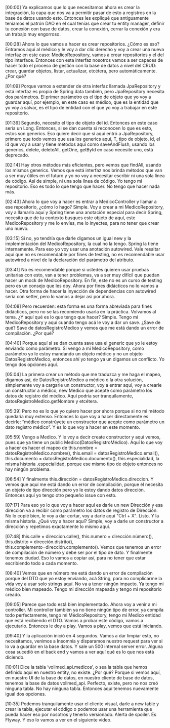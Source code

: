 [00:00] Ya explicamos que lo que necesitamos ahora es crear la integración, la capa que nos va a permitir pasar de esto a registros en la base de datos usando esto. Entonces les expliqué que antiguamente teníamos el patrón DAO en el cual tenías que crear tu entity manager, definir tu conexión con base de datos, crear la conexión, cerrar la conexión y era un trabajo muy engorroso.

[00:28] Ahora lo que vamos a hacer es crear repositorios. ¿Cómo es eso? Entramos aquí al médico y le voy a dar clic derecho y voy a crear una nueva interfaz en este caso: MedicoRepository, vamos a crear repositories y el del tipo interface. Entonces con esta interfaz nosotros vamos a ser capaces de hacer todo el proceso de gestión con la base de datos a nivel del CRUD: crear, guardar objetos, listar, actualizar, etcétera, pero automáticamente. ¿Por qué?

[01:09] Porque vamos a extender de otra interfaz llamada JpaRepository y está interfaz es propia de Spring data también, pero JpaRepository necesita dos parámetros. El primer parámetro es el tipo de objeto que yo voy a guardar aquí, por ejemplo, en este caso es médico, que es la entidad que yo voy a salvar, es el tipo de entidad con el que yo voy a trabajar en este repositorio.

[01:36] Segundo, necesito el tipo de objeto del id. Entonces en este caso sería un Long. Entonces, si se dan cuenta si reconocen lo que es esto, estos son generics. Eso quiere decir que si aquí entró a JpaRepository, primero que todo vemos que usa los generics aquí, T, tipo de objeto, id, el id que voy a usar y tiene métodos aquí como saveAndFlush, usando los generics, delete, deleteAll, getOne, getById en caso necesite uno, está deprecado.

[02:14] Hay otros métodos más eficientes, pero vemos que findAll, usando los mismos generics. Vemos que está interfaz nos brinda métodos que van a ser muy útiles en el futuro y yo no voy a necesitar escribir ni una sola línea de código. Así de simple, ni una sola línea de código. Yo tengo mi repositorio. Eso es todo lo que tengo que hacer. No tengo que hacer nada más.

[02:43] Ahora lo que voy a hacer es entrar a MedicoController y llamar a ese repositorio, ¿cómo lo hago? Simple. Voy a crear a mi MedicoRepository, voy a llamarlo aquí y Spring tiene una anotación especial para decir Spring, necesito que de tu contexto busques este objeto de aquí, este MedicoRepository y me lo envíes, me lo inyectes, para no tener que crear uno nuevo.

[03:15] Si no, yo tendría que darle digamos un igual new y la implementación del MedicoRepository, la cual no la tengo. Spring la tiene internamente. Para eso yo voy usar una anotación autowired. Vale resaltar aquí que no es recomendable por fines de testing, no es recomendable usar autowired a nivel de la declaración del parámetro del atributo.

[03:41] No es recomendable porque si ustedes quieren usar pruebas unitarias con esto, van a tener problemas, va a ser muy difícil que puedan hacer un mock de MedicoRepository. En fin, este no es un curso de testing pero es un consejo que les doy. Ahora por fines didácticos no lo vamos a hacer. Otra forma de hacer la inyección de dependencias con autowired sería con setter, pero lo vamos a dejar así por ahora.

[04:08] Pero recuerden: esta forma es una forma abreviada para fines didácticos, pero no se las recomiendo usarla en la práctica. Volvamos al tema. ¿Y aquí qué es lo que tengo que hacer? Simple. Tengo mi MedicoRepository y aquí cuando tengo acá le voy a dar un save. ¿Save de qué? Save de datosRegistroMedico y vemos que me está dando un error de compilación. ¿Por qué?

[04:40] Porque aquí si se dan cuenta save usa el generic que yo le estoy enviando como parámetro. Si vengo a mi MedicoRepository, como parámetro yo le estoy mandando un objeto médico y no un objeto DatosRegistroMedico, entonces ahí yo tengo ya un digamos un conflicto. Yo tengo dos opciones aquí.

[05:04] La primera crear un método que me traduzca y me haga el mapeo, digamos así, de DatosRegistroMedico a médico o la otra solución, simplemente voy a cargarle un constructor, voy a entrar aquí, voy a crearle un constructor a médico, new Medico que acepte como parámetro los datos de registro del médico. Aquí podría ser tranquilamente, datosRegistroMedico.getNombre y etcétera.

[05:39] Pero no es lo que yo quiero hacer por ahora porque si no mi método quedaría muy extenso. Entonces lo que voy a hacer directamente es decirle: “médico constrúyete un constructor que acepte como parámetro un dato registro médico”. Y es lo que voy a hacer en este momento.

[05:59] Vengo a Medico. Y le voy a decir create constructor y aquí vemos, pues que ya tiene un public Medico(DatosRegistroMédico). Aquí lo que voy a hacer es hacer el mapeo de this.nombre = datosRegistroMedico.nombre(), this.email = datosRegistroMedico.email(), this.documento = datosRegistroMedico.documento(), this.especialidad, la misma historia .especialidad, porque ese mismo tipo de objeto entonces no hay ningún problema.

[06:54] Y finalmente this.dirección = datosRegistroMedico.direccion. Y vemos que aquí me está dando un error de compilación, porque él necesita un objeto de tipo dirección pero yo le estoy dando datos dirección. Entonces aquí yo tengo otro pequeño issue con esto.

[07:17] Para eso yo lo que voy a hacer aquí es darle un new Dirección y esa dirección va a recibir como parámetro los datos de registro de Dirección. No lo copié bien, le voy a dar cortar, voy a darle aquí "Ctrl + X". Listo. Y la misma historia. ¿Qué voy a hacer aquí? Simple, voy a darle un constructor a dirección y repetimos exactamente lo mismo aquí.

[07:48] this.calle = direccion.calle(), this.numero = dirección.número(), this.distrito = dirección.distrito(), this.complemento=dirección.complemento(). Vemos que tenemos un error de compilación de número y debe ser por el tipo de dato. Y finalmente tenemos ciudad. Eso lo vamos a copiar así, para no tener que estar escribiendo todo a cada momento.

[08:40] Vemos que en número me está dando un error de compilación porque del DTO que yo estoy enviando, acá String, para no complicarme la vida voy a usar solo strings aquí. No va a tener ningún impacto. Ya tengo mi médico bien mapeado. Tengo mi dirección mapeada y tengo mi repositorio creado.

[09:05] Parece que todo está bien implementado. Ahora voy a venir a mi controller. Mi controller también ya no tiene ningún tipo de error, ya compila todo perfectamente, tengo mi MédicoRepository, tengo mi Medico entidad que está recibiendo el DTO. Vamos a probar este código, vamos a ejecutarlo. Entonces le doy a play. Vamos a play, vemos que está iniciando.

[09:40] Y la aplicación inició en 4 segundos. Vamos a dar limpiar esto, no necesitamos, venimos a Insomnia y disparamos nuestro request para ver si lo va a guardar en la base datos. Y sale un 500 internal server error. Alguna cosa sucedió en el back end y vamos a ver aquí qué es lo que nos está diciendo.

[10:01] Dice la tabla ‘vollmed_api.medicos’, o sea la tabla que hemos definido aquí en nuestro entity, no existe. ¿Por qué? Porque si vemos aquí, en nuestro UI de la base de datos, en nuestro cliente de base de datos, tenemos la base de datos vollmed_api. Perfecto, existe, pero no nos creó ninguna tabla. No hay ninguna tabla. Entonces aquí tenemos nuevamente igual dos opciones.

[10:35] Podemos tranquilamente usar el cliente visual, darle a new table y crear la tabla, ejecutar el código o podemos usar una herramienta que pueda hacer eso por nosotros y tenerlo versionado. Alerta de spoiler. Es Flyway. Y eso lo vamos a ver en el siguiente video.